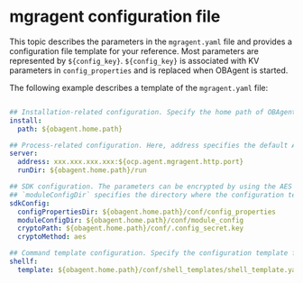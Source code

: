 # mgragent configuration file

This topic describes the parameters in the `mgragent.yaml` file and provides a configuration file template for your reference. Most parameters are represented by `${config_key}`. `${config_key}` is associated with KV parameters in `config_properties` and is replaced when OBAgent is started. 

The following example describes a template of the `mgragent.yaml` file:

```yaml

## Installation-related configuration. Specify the home path of OBAgent.
install:
  path: ${obagent.home.path}

## Process-related configuration. Here, address specifies the default API for metrics pulling and management and pprof debugging.
server:
  address: xxx.xxx.xxx.xxx:${ocp.agent.mgragent.http.port}
  runDir: ${obagent.home.path}/run

## SDK configuration. The parameters can be encrypted by using the AES algorithm or left in plain text. If you want to encrypt the parameters by using the AES algorithm, use the key file specified by `cryptoPath`.
## `moduleConfigDir` specifies the directory where the configuration template is stored, and `configPropertiesDir` specifies the directory where the KV variables are stored.
sdkConfig:
  configPropertiesDir: ${obagent.home.path}/conf/config_properties
  moduleConfigDir: ${obagent.home.path}/conf/module_config
  cryptoPath: ${obagent.home.path}/conf/.config_secret.key
  cryptoMethod: aes

## Command template configuration. Specify the configuration template file for the mgragent process.
shellf:
  template: ${obagent.home.path}/conf/shell_templates/shell_template.yaml
```
